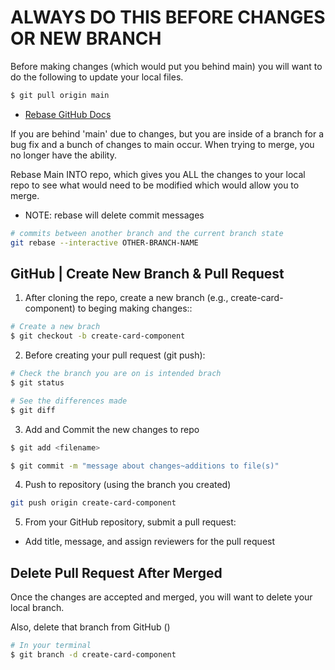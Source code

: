 # ALWAYS DO THIS BEFORE CHANGES OR NEW BRANCH

Before making changes (which would put you behind main) you will want to do the following to update your local files.

```bash
$ git pull origin main
```

- [Rebase GitHub Docs](https://docs.github.com/en/get-started/using-git/about-git-rebase)

If you are behind 'main' due to changes, but you are inside of a branch for a bug fix and a bunch of changes to main occur. When trying to merge, you no longer have the ability.

Rebase Main INTO repo, which gives you ALL the changes to your local repo to see what would need to be modified which would allow you to merge.
- NOTE: rebase will delete commit messages

```bash
# commits between another branch and the current branch state
git rebase --interactive OTHER-BRANCH-NAME
```

## GitHub | Create New Branch & Pull Request

1. After cloning the repo, create a new branch (e.g., create-card-component) to beging making changes::

```bash
# Create a new brach
$ git checkout -b create-card-component
```

2. Before creating your pull request (git push):

```bash
# Check the branch you are on is intended brach
$ git status

# See the differences made
$ git diff
```

3. Add and Commit the new changes to repo

```bash
$ git add <filename>

$ git commit -m "message about changes~additions to file(s)"
```

4. Push to repository (using the branch you created)

```bash
git push origin create-card-component
```

5. From your GitHub repository, submit a pull request:

- Add title, message, and assign reviewers for the pull request

## Delete Pull Request After Merged

Once the changes are accepted and merged, you will want to delete your local branch.

Also, delete that branch from GitHub ()

```bash
# In your terminal
$ git branch -d create-card-component
```
